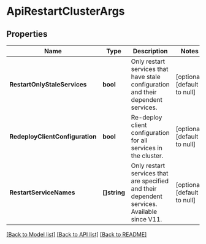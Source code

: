 # ApiRestartClusterArgs

## Properties
Name | Type | Description | Notes
------------ | ------------- | ------------- | -------------
**RestartOnlyStaleServices** | **bool** | Only restart services that have stale configuration and their dependent services. | [optional] [default to null]
**RedeployClientConfiguration** | **bool** | Re-deploy client configuration for all services in the cluster. | [optional] [default to null]
**RestartServiceNames** | **[]string** | Only restart services that are specified and their dependent services. Available since V11. | [optional] [default to null]

[[Back to Model list]](../README.md#documentation-for-models) [[Back to API list]](../README.md#documentation-for-api-endpoints) [[Back to README]](../README.md)


